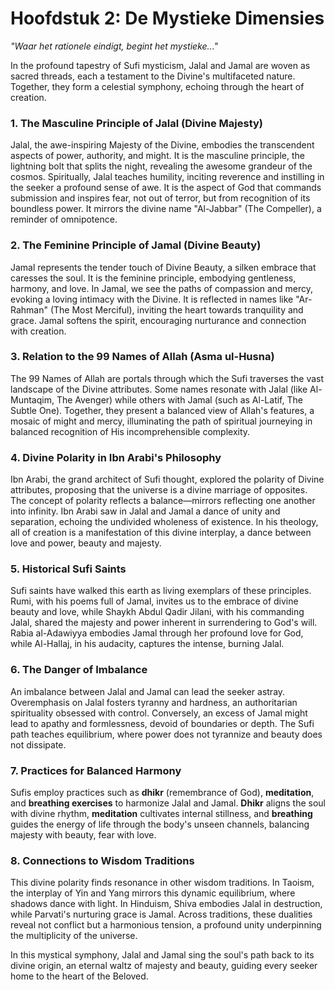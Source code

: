 # Hoofdstuk 2: De Mystieke Dimensies

*"Waar het rationele eindigt, begint het mystieke..."*

In the profound tapestry of Sufi mysticism, Jalal and Jamal are woven as sacred threads, each a testament to the Divine's multifaceted nature. Together, they form a celestial symphony, echoing through the heart of creation.

### 1. The Masculine Principle of Jalal (Divine Majesty)
Jalal, the awe-inspiring Majesty of the Divine, embodies the transcendent aspects of power, authority, and might. It is the masculine principle, the lightning bolt that splits the night, revealing the awesome grandeur of the cosmos. Spiritually, Jalal teaches humility, inciting reverence and instilling in the seeker a profound sense of awe. It is the aspect of God that commands submission and inspires fear, not out of terror, but from recognition of its boundless power. It mirrors the divine name "Al-Jabbar" (The Compeller), a reminder of omnipotence.

### 2. The Feminine Principle of Jamal (Divine Beauty)
Jamal represents the tender touch of Divine Beauty, a silken embrace that caresses the soul. It is the feminine principle, embodying gentleness, harmony, and love. In Jamal, we see the paths of compassion and mercy, evoking a loving intimacy with the Divine. It is reflected in names like "Ar-Rahman" (The Most Merciful), inviting the heart towards tranquility and grace. Jamal softens the spirit, encouraging nurturance and connection with creation.

### 3. Relation to the 99 Names of Allah (Asma ul-Husna)
The 99 Names of Allah are portals through which the Sufi traverses the vast landscape of the Divine attributes. Some names resonate with Jalal (like Al-Muntaqim, The Avenger) while others with Jamal (such as Al-Latif, The Subtle One). Together, they present a balanced view of Allah's features, a mosaic of might and mercy, illuminating the path of spiritual journeying in balanced recognition of His incomprehensible complexity.

### 4. Divine Polarity in Ibn Arabi's Philosophy
Ibn Arabi, the grand architect of Sufi thought, explored the polarity of Divine attributes, proposing that the universe is a divine marriage of opposites. The concept of polarity reflects a balance—mirrors reflecting one another into infinity. Ibn Arabi saw in Jalal and Jamal a dance of unity and separation, echoing the undivided wholeness of existence. In his theology, all of creation is a manifestation of this divine interplay, a dance between love and power, beauty and majesty.

### 5. Historical Sufi Saints
Sufi saints have walked this earth as living exemplars of these principles. Rumi, with his poems full of Jamal, invites us to the embrace of divine beauty and love, while Shaykh Abdul Qadir Jilani, with his commanding Jalal, shared the majesty and power inherent in surrendering to God's will. Rabia al-Adawiyya embodies Jamal through her profound love for God, while Al-Hallaj, in his audacity, captures the intense, burning Jalal.

### 6. The Danger of Imbalance
An imbalance between Jalal and Jamal can lead the seeker astray. Overemphasis on Jalal fosters tyranny and hardness, an authoritarian spirituality obsessed with control. Conversely, an excess of Jamal might lead to apathy and formlessness, devoid of boundaries or depth. The Sufi path teaches equilibrium, where power does not tyrannize and beauty does not dissipate.

### 7. Practices for Balanced Harmony
Sufis employ practices such as **dhikr** (remembrance of God), **meditation**, and **breathing exercises** to harmonize Jalal and Jamal. **Dhikr** aligns the soul with divine rhythm, **meditation** cultivates internal stillness, and **breathing** guides the energy of life through the body's unseen channels, balancing majesty with beauty, fear with love.

### 8. Connections to Wisdom Traditions
This divine polarity finds resonance in other wisdom traditions. In Taoism, the interplay of Yin and Yang mirrors this dynamic equilibrium, where shadows dance with light. In Hinduism, Shiva embodies Jalal in destruction, while Parvati's nurturing grace is Jamal. Across traditions, these dualities reveal not conflict but a harmonious tension, a profound unity underpinning the multiplicity of the universe.

In this mystical symphony, Jalal and Jamal sing the soul's path back to its divine origin, an eternal waltz of majesty and beauty, guiding every seeker home to the heart of the Beloved.